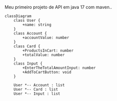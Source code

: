 Meu primeiro projeto de API em java 17 com maven.. 

```mermaid
classDiagram
    class User {
        +name: string
    }
    class Account {
        +accountValue: number
    }
    class Card {
        +ProductsInCart: number
        +totalValue: number
    }
    class Input {
        +EnterTheTotalAmountInput: number
        +AddToCartButton: void
    }

    User *-- Account : list
    User *-- Card : list
    User *-- Input : list

 

```
